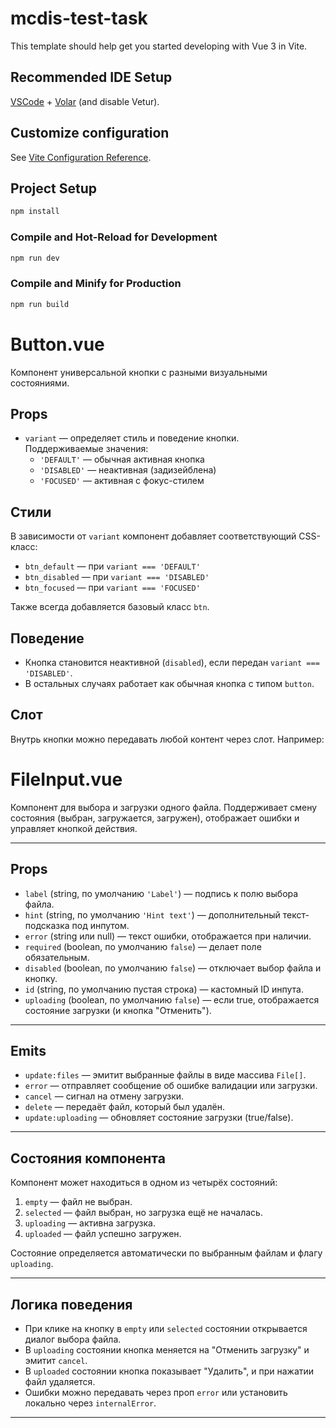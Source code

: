 # mcdis-test-task

This template should help get you started developing with Vue 3 in Vite.

## Recommended IDE Setup

[VSCode](https://code.visualstudio.com/) + [Volar](https://marketplace.visualstudio.com/items?itemName=Vue.volar) (and disable Vetur).

## Customize configuration

See [Vite Configuration Reference](https://vite.dev/config/).

## Project Setup

```sh
npm install
```

### Compile and Hot-Reload for Development

```sh
npm run dev
```

### Compile and Minify for Production

```sh
npm run build
```

# Button.vue

Компонент универсальной кнопки с разными визуальными состояниями.

## Props

- `variant` — определяет стиль и поведение кнопки.  
  Поддерживаемые значения:
    - `'DEFAULT'` — обычная активная кнопка
    - `'DISABLED'` — неактивная (задизейблена)
    - `'FOCUSED'` — активная с фокус-стилем

## Стили

В зависимости от `variant` компонент добавляет соответствующий CSS-класс:

- `btn_default` — при `variant === 'DEFAULT'`
- `btn_disabled` — при `variant === 'DISABLED'`
- `btn_focused` — при `variant === 'FOCUSED'`

Также всегда добавляется базовый класс `btn`.

## Поведение

- Кнопка становится неактивной (`disabled`), если передан `variant === 'DISABLED'`.
- В остальных случаях работает как обычная кнопка с типом `button`.

## Слот

Внутрь кнопки можно передавать любой контент через слот. Например:

# FileInput.vue

Компонент для выбора и загрузки одного файла. Поддерживает смену состояния (выбран, загружается, загружен), отображает ошибки и управляет кнопкой действия.

---

## Props

- `label` (string, по умолчанию `'Label'`) — подпись к полю выбора файла.
- `hint` (string, по умолчанию `'Hint text'`) — дополнительный текст-подсказка под инпутом.
- `error` (string или null) — текст ошибки, отображается при наличии.
- `required` (boolean, по умолчанию `false`) — делает поле обязательным.
- `disabled` (boolean, по умолчанию `false`) — отключает выбор файла и кнопку.
- `id` (string, по умолчанию пустая строка) — кастомный ID инпута.
- `uploading` (boolean, по умолчанию `false`) — если true, отображается состояние загрузки (и кнопка "Отменить").

---

## Emits

- `update:files` — эмитит выбранные файлы в виде массива `File[]`.
- `error` — отправляет сообщение об ошибке валидации или загрузки.
- `cancel` — сигнал на отмену загрузки.
- `delete` — передаёт файл, который был удалён.
- `update:uploading` — обновляет состояние загрузки (true/false).

---

## Состояния компонента

Компонент может находиться в одном из четырёх состояний:

1. `empty` — файл не выбран.
2. `selected` — файл выбран, но загрузка ещё не началась.
3. `uploading` — активна загрузка.
4. `uploaded` — файл успешно загружен.

Состояние определяется автоматически по выбранным файлам и флагу `uploading`.

---

## Логика поведения

- При клике на кнопку в `empty` или `selected` состоянии открывается диалог выбора файла.
- В `uploading` состоянии кнопка меняется на "Отменить загрузку" и эмитит `cancel`.
- В `uploaded` состоянии кнопка показывает "Удалить", и при нажатии файл удаляется.
- Ошибки можно передавать через проп `error` или установить локально через `internalError`.

---



